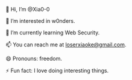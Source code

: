 👋 Hi, I’m @Xia0-0

👀 I’m interested in w0nders.

🌱 I’m currently learning Web Security.

📫 You can reach me at loserxiaoke@gmail.com.

😄 Pronouns: freedom.

⚡ Fun fact: I love doing interesting things.


<!---
Xia0-0/Xia0-0 is a ✨ special ✨ repository because its `README.md` (this file) appears on your GitHub profile.
You can click the Preview link to take a look at your changes.
--->
